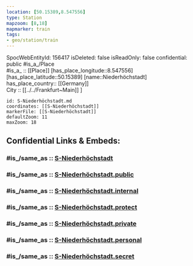 ```yaml
---
location: [50.15389,8.547556] 
type: Station 
mapzoom: [8,18] 
mapmarker: train 
tags:
- geo/station/train
---
```

SpocWebEntityId: 156417
isDeleted: false
isReadOnly: false
confidential: public
#is_a_/Place  
#is_a_ :: [[Place]] 
[has_place_longitude::8.547556] 
[has_place_latitude::50.15389] 
[name::Niederhöchstadt] 
has_place_country:: [[Germany]]  
City :: [[../../Frankfurt~Main]] ] 


```leaflet
id: S-Niederhöchstadt.md
coordinates: [[S-Niederhöchstadt]] 
markerFile: [[S-Niederhöchstadt]] 
defaultZoom: 11 
maxZoom: 18
```


## Confidential Links & Embeds: 

### #is_/same_as :: [S-Niederhöchstadt](/_Standards/Earth/Continent/Europe/Europe~Central/Germany/Germany~West/Hessen/counties~Hessen/Frankfurt~Main/Stations-FFM~S/S-Niederhöchstadt.md) 

### #is_/same_as :: [S-Niederhöchstadt.public](/_public/Earth/Continent/Europe/Europe~Central/Germany/Germany~West/Hessen/counties~Hessen/Frankfurt~Main/Stations-FFM~S/S-Niederhöchstadt.public.md) 

### #is_/same_as :: [S-Niederhöchstadt.internal](/_internal/Earth/Continent/Europe/Europe~Central/Germany/Germany~West/Hessen/counties~Hessen/Frankfurt~Main/Stations-FFM~S/S-Niederhöchstadt.internal.md) 

### #is_/same_as :: [S-Niederhöchstadt.protect](/_protect/Earth/Continent/Europe/Europe~Central/Germany/Germany~West/Hessen/counties~Hessen/Frankfurt~Main/Stations-FFM~S/S-Niederhöchstadt.protect.md) 

### #is_/same_as :: [S-Niederhöchstadt.private](/_private/Earth/Continent/Europe/Europe~Central/Germany/Germany~West/Hessen/counties~Hessen/Frankfurt~Main/Stations-FFM~S/S-Niederhöchstadt.private.md) 

### #is_/same_as :: [S-Niederhöchstadt.personal](/_personal/Earth/Continent/Europe/Europe~Central/Germany/Germany~West/Hessen/counties~Hessen/Frankfurt~Main/Stations-FFM~S/S-Niederhöchstadt.personal.md) 

### #is_/same_as :: [S-Niederhöchstadt.secret](/_secret/Earth/Continent/Europe/Europe~Central/Germany/Germany~West/Hessen/counties~Hessen/Frankfurt~Main/Stations-FFM~S/S-Niederhöchstadt.secret.md)

